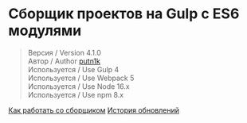 # Сборщик проектов на Gulp с ES6 модулями

> Версия / Version 4.1.0 <br>
> Автор / Author [putn1k](https://github.com/putn1k/) <br>
> Используется / Use Gulp 4 <br>
> Используется / Use Webpack 5 <br>
> Используется / Use Node 16.x <br>
> Используется / Use npm 8.x <br>

[Как работать со сборщиком](Guide.md)
[История обновлений](UpdateHistory.md)